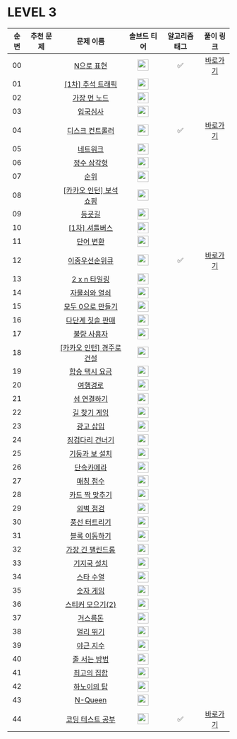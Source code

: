 # LEVEL 3



| 순번|추천 문제|문제 이름|솔브드 티어|알고리즘 태그|풀이 링크 |
| :--:|:--:|:--:|:--:|:--:|:--:|
| 00 ||[N으로 표현](https://programmers.co.kr/learn/courses/30/lessons/42895)|<img height="25px" width="25px" src="https://static.solved.ac/tier_small/0.svg"/>|✅|[바로가기](https://the1020.github.io/posts/programmers-42895/)|
| 01 ||[[1차] 추석 트래픽](https://programmers.co.kr/learn/courses/30/lessons/17676)|<img height="25px" width="25px" src="https://static.solved.ac/tier_small/0.svg"/>|||
| 02 ||[가장 먼 노드](https://programmers.co.kr/learn/courses/30/lessons/49189)|<img height="25px" width="25px" src="https://static.solved.ac/tier_small/0.svg"/>|||
| 03 ||[입국심사](https://programmers.co.kr/learn/courses/30/lessons/43238)|<img height="25px" width="25px" src="https://static.solved.ac/tier_small/0.svg"/>|||
| 04 ||[디스크 컨트롤러](https://programmers.co.kr/learn/courses/30/lessons/42627)|<img height="25px" width="25px" src="https://static.solved.ac/tier_small/0.svg"/>|✅|[바로가기](https://the1020.github.io/posts/programmers-42627/)|
| 05 ||[네트워크](https://programmers.co.kr/learn/courses/30/lessons/43162)|<img height="25px" width="25px" src="https://static.solved.ac/tier_small/0.svg"/>|||
| 06 ||[정수 삼각형](https://programmers.co.kr/learn/courses/30/lessons/43105)|<img height="25px" width="25px" src="https://static.solved.ac/tier_small/0.svg"/>|||
| 07 ||[순위](https://programmers.co.kr/learn/courses/30/lessons/49191)|<img height="25px" width="25px" src="https://static.solved.ac/tier_small/0.svg"/>|||
| 08 ||[[카카오 인턴] 보석 쇼핑](https://programmers.co.kr/learn/courses/30/lessons/67258)|<img height="25px" width="25px" src="https://static.solved.ac/tier_small/0.svg"/>|||
| 09 ||[등굣길](https://programmers.co.kr/learn/courses/30/lessons/42898)|<img height="25px" width="25px" src="https://static.solved.ac/tier_small/0.svg"/>|||
| 10 ||[[1차] 셔틀버스](https://programmers.co.kr/learn/courses/30/lessons/17678)|<img height="25px" width="25px" src="https://static.solved.ac/tier_small/0.svg"/>|||
| 11 ||[단어 변환](https://programmers.co.kr/learn/courses/30/lessons/43163)|<img height="25px" width="25px" src="https://static.solved.ac/tier_small/0.svg"/>|||
| 12 ||[이중우선순위큐](https://programmers.co.kr/learn/courses/30/lessons/42628)|<img height="25px" width="25px" src="https://static.solved.ac/tier_small/0.svg"/>|✅|[바로가기](https://the1020.github.io/posts/programmers-42628/)|
| 13 ||[2 x n 타일링](https://programmers.co.kr/learn/courses/30/lessons/12900)|<img height="25px" width="25px" src="https://static.solved.ac/tier_small/0.svg"/>|||
| 14 ||[자물쇠와 열쇠](https://programmers.co.kr/learn/courses/30/lessons/60059)|<img height="25px" width="25px" src="https://static.solved.ac/tier_small/0.svg"/>|||
| 15 ||[모두 0으로 만들기](https://programmers.co.kr/learn/courses/30/lessons/76503)|<img height="25px" width="25px" src="https://static.solved.ac/tier_small/0.svg"/>|||
| 16 ||[다단계 칫솔 판매](https://programmers.co.kr/learn/courses/30/lessons/77486)|<img height="25px" width="25px" src="https://static.solved.ac/tier_small/0.svg"/>|||
| 17 ||[불량 사용자](https://programmers.co.kr/learn/courses/30/lessons/64064)|<img height="25px" width="25px" src="https://static.solved.ac/tier_small/0.svg"/>|||
| 18 ||[[카카오 인턴] 경주로 건설](https://programmers.co.kr/learn/courses/30/lessons/67259)|<img height="25px" width="25px" src="https://static.solved.ac/tier_small/0.svg"/>|||
| 19 ||[합승 택시 요금](https://programmers.co.kr/learn/courses/30/lessons/72413)|<img height="25px" width="25px" src="https://static.solved.ac/tier_small/0.svg"/>|||
| 20 ||[여행경로](https://programmers.co.kr/learn/courses/30/lessons/43164)|<img height="25px" width="25px" src="https://static.solved.ac/tier_small/0.svg"/>|||
| 21 ||[섬 연결하기](https://programmers.co.kr/learn/courses/30/lessons/42861)|<img height="25px" width="25px" src="https://static.solved.ac/tier_small/0.svg"/>|||
| 22 ||[길 찾기 게임](https://programmers.co.kr/learn/courses/30/lessons/42892)|<img height="25px" width="25px" src="https://static.solved.ac/tier_small/0.svg"/>|||
| 23 ||[광고 삽입](https://programmers.co.kr/learn/courses/30/lessons/72414)|<img height="25px" width="25px" src="https://static.solved.ac/tier_small/0.svg"/>|||
| 24 ||[징검다리 건너기](https://programmers.co.kr/learn/courses/30/lessons/64062)|<img height="25px" width="25px" src="https://static.solved.ac/tier_small/0.svg"/>|||
| 25 ||[기둥과 보 설치](https://programmers.co.kr/learn/courses/30/lessons/60061)|<img height="25px" width="25px" src="https://static.solved.ac/tier_small/0.svg"/>|||
| 26 ||[단속카메라](https://programmers.co.kr/learn/courses/30/lessons/42884)|<img height="25px" width="25px" src="https://static.solved.ac/tier_small/0.svg"/>|||
| 27 ||[매칭 점수](https://programmers.co.kr/learn/courses/30/lessons/42893)|<img height="25px" width="25px" src="https://static.solved.ac/tier_small/0.svg"/>|||
| 28 ||[카드 짝 맞추기](https://programmers.co.kr/learn/courses/30/lessons/72415)|<img height="25px" width="25px" src="https://static.solved.ac/tier_small/0.svg"/>|||
| 29 ||[외벽 점검](https://programmers.co.kr/learn/courses/30/lessons/60062)|<img height="25px" width="25px" src="https://static.solved.ac/tier_small/0.svg"/>|||
| 30 ||[풍선 터트리기](https://programmers.co.kr/learn/courses/30/lessons/68646)|<img height="25px" width="25px" src="https://static.solved.ac/tier_small/0.svg"/>|||
| 31 ||[블록 이동하기](https://programmers.co.kr/learn/courses/30/lessons/60063)|<img height="25px" width="25px" src="https://static.solved.ac/tier_small/0.svg"/>|||
| 32 ||[가장 긴 팰린드롬](https://programmers.co.kr/learn/courses/30/lessons/12904)|<img height="25px" width="25px" src="https://static.solved.ac/tier_small/0.svg"/>|||
| 33 ||[기지국 설치](https://programmers.co.kr/learn/courses/30/lessons/12979)|<img height="25px" width="25px" src="https://static.solved.ac/tier_small/0.svg"/>|||
| 34 ||[스타 수열](https://programmers.co.kr/learn/courses/30/lessons/70130)|<img height="25px" width="25px" src="https://static.solved.ac/tier_small/0.svg"/>|||
| 35 ||[숫자 게임](https://programmers.co.kr/learn/courses/30/lessons/12987)|<img height="25px" width="25px" src="https://static.solved.ac/tier_small/0.svg"/>|||
| 36 ||[스티커 모으기(2)](https://programmers.co.kr/learn/courses/30/lessons/12971)|<img height="25px" width="25px" src="https://static.solved.ac/tier_small/0.svg"/>|||
| 37 ||[거스름돈](https://programmers.co.kr/learn/courses/30/lessons/12907)|<img height="25px" width="25px" src="https://static.solved.ac/tier_small/0.svg"/>|||
| 38 ||[멀리 뛰기](https://programmers.co.kr/learn/courses/30/lessons/12914)|<img height="25px" width="25px" src="https://static.solved.ac/tier_small/0.svg"/>|||
| 39 ||[야근 지수](https://programmers.co.kr/learn/courses/30/lessons/12927)|<img height="25px" width="25px" src="https://static.solved.ac/tier_small/0.svg"/>|||
| 40 ||[줄 서는 방법](https://programmers.co.kr/learn/courses/30/lessons/12936)|<img height="25px" width="25px" src="https://static.solved.ac/tier_small/0.svg"/>|||
| 41 ||[최고의 집합](https://programmers.co.kr/learn/courses/30/lessons/12938)|<img height="25px" width="25px" src="https://static.solved.ac/tier_small/0.svg"/>|||
| 42 ||[하노이의 탑](https://programmers.co.kr/learn/courses/30/lessons/12946)|<img height="25px" width="25px" src="https://static.solved.ac/tier_small/0.svg"/>|||
| 43 ||[N-Queen](https://programmers.co.kr/learn/courses/30/lessons/12952)|<img height="25px" width="25px" src="https://static.solved.ac/tier_small/0.svg"/>|||
| 44 ||[코딩 테스트 공부](https://school.programmers.co.kr/learn/courses/30/lessons/118668)|<img height="25px" width="25px" src="https://static.solved.ac/tier_small/0.svg"/>|✅|[바로가기](https://the1020.github.io/posts/programmers-118668/)|
